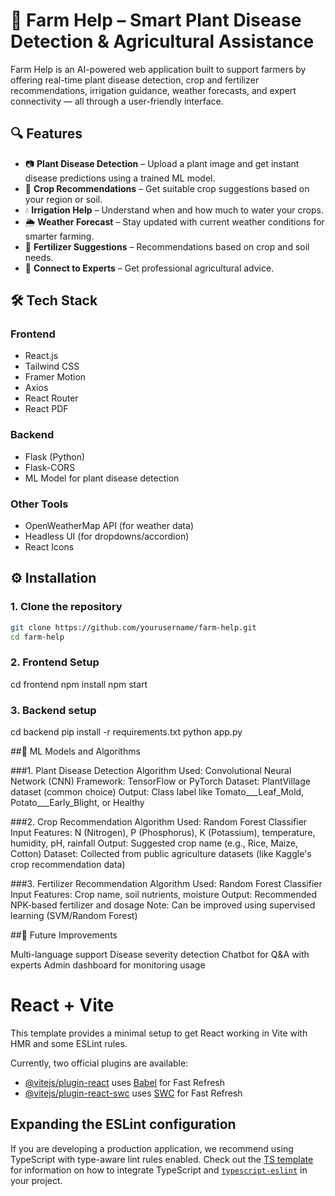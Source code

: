 # 🌿 Farm Help – Smart Plant Disease Detection & Agricultural Assistance

Farm Help is an AI-powered web application built to support farmers by offering real-time plant disease detection, crop and fertilizer recommendations, irrigation guidance, weather forecasts, and expert connectivity — all through a user-friendly interface.

## 🔍 Features

- 📷 **Plant Disease Detection** – Upload a plant image and get instant disease predictions using a trained ML model.
- 🌱 **Crop Recommendations** – Get suitable crop suggestions based on your region or soil.
- 💧 **Irrigation Help** – Understand when and how much to water your crops.
- 🌦️ **Weather Forecast** – Stay updated with current weather conditions for smarter farming.
- 🧪 **Fertilizer Suggestions** – Recommendations based on crop and soil needs.
- 🤝 **Connect to Experts** – Get professional agricultural advice.

## 🛠️ Tech Stack

### **Frontend**
- React.js
- Tailwind CSS
- Framer Motion
- Axios
- React Router
- React PDF

### **Backend**
- Flask (Python)
- Flask-CORS
- ML Model for plant disease detection

### **Other Tools**
- OpenWeatherMap API (for weather data)
- Headless UI (for dropdowns/accordion)
- React Icons

## ⚙️ Installation

### 1. Clone the repository

```bash
git clone https://github.com/yourusername/farm-help.git
cd farm-help
```

### 2. Frontend Setup
cd frontend
npm install
npm start

### 3. Backend setup
cd backend
pip install -r requirements.txt
python app.py

##🧠 ML Models and Algorithms

###1. Plant Disease Detection
Algorithm Used: Convolutional Neural Network (CNN)
Framework: TensorFlow or PyTorch
Dataset: PlantVillage dataset (common choice)
Output: Class label like Tomato___Leaf_Mold, Potato___Early_Blight, or Healthy

###2. Crop Recommendation
Algorithm Used: Random Forest Classifier
Input Features: N (Nitrogen), P (Phosphorus), K (Potassium), temperature, humidity, pH, rainfall
Output: Suggested crop name (e.g., Rice, Maize, Cotton)
Dataset: Collected from public agriculture datasets (like Kaggle's crop recommendation data)

###3. Fertilizer Recommendation
Algorithm Used: Random Forest Classifier
Input Features: Crop name, soil nutrients, moisture
Output: Recommended NPK-based fertilizer and dosage
Note: Can be improved using supervised learning (SVM/Random Forest)


##🚀 Future Improvements

Multi-language support
Disease severity detection
Chatbot for Q&A with experts
Admin dashboard for monitoring usage


# React + Vite

This template provides a minimal setup to get React working in Vite with HMR and some ESLint rules.

Currently, two official plugins are available:

- [@vitejs/plugin-react](https://github.com/vitejs/vite-plugin-react/blob/main/packages/plugin-react) uses [Babel](https://babeljs.io/) for Fast Refresh
- [@vitejs/plugin-react-swc](https://github.com/vitejs/vite-plugin-react/blob/main/packages/plugin-react-swc) uses [SWC](https://swc.rs/) for Fast Refresh

## Expanding the ESLint configuration

If you are developing a production application, we recommend using TypeScript with type-aware lint rules enabled. Check out the [TS template](https://github.com/vitejs/vite/tree/main/packages/create-vite/template-react-ts) for information on how to integrate TypeScript and [`typescript-eslint`](https://typescript-eslint.io) in your project.
